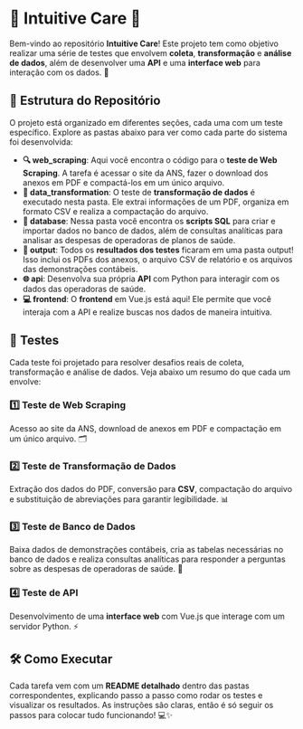 # 🌟 **Intuitive Care** 🌟

Bem-vindo ao repositório **Intuitive Care**! Este projeto tem como objetivo realizar uma série de testes que envolvem **coleta**, **transformação** e **análise de dados**, além de desenvolver uma **API** e uma **interface web** para interação com os dados. 🚀

## 🚀 Estrutura do Repositório

O projeto está organizado em diferentes seções, cada uma com um teste específico. Explore as pastas abaixo para ver como cada parte do sistema foi desenvolvida:

- **🔍 web_scraping**: Aqui você encontra o código para o **teste de Web Scraping**. A tarefa é acessar o site da ANS, fazer o download dos anexos em PDF e compactá-los em um único arquivo.
- **🔄 data_transformation**: O teste de **transformação de dados** é executado nesta pasta. Ele extrai informações de um PDF, organiza em formato CSV e realiza a compactação do arquivo.
- **💾 database**: Nessa pasta você encontra os **scripts SQL** para criar e importar dados no banco de dados, além de consultas analíticas para analisar as despesas de operadoras de planos de saúde.
- **📂 output**: Todos os **resultados dos testes** ficaram em uma pasta output! Isso inclui os PDFs dos anexos, o arquivo CSV de relatório e os arquivos das demonstrações contábeis.
- **🌐 api**: Desenvolva sua própria **API** com Python para interagir com os dados das operadoras de saúde.
- **💻 frontend**: O **frontend** em Vue.js está aqui! Ele permite que você interaja com a API e realize buscas nos dados de maneira intuitiva.

## 📝 Testes

Cada teste foi projetado para resolver desafios reais de coleta, transformação e análise de dados. Veja abaixo um resumo do que cada um envolve:

### 1️⃣ **Teste de Web Scraping**
Acesso ao site da ANS, download de anexos em PDF e compactação em um único arquivo. 🗂️

### 2️⃣ **Teste de Transformação de Dados**
Extração dos dados do PDF, conversão para **CSV**, compactação do arquivo e substituição de abreviações para garantir legibilidade. 📊

### 3️⃣ **Teste de Banco de Dados**
Baixa dados de demonstrações contábeis, cria as tabelas necessárias no banco de dados e realiza consultas analíticas para responder a perguntas sobre as despesas de operadoras de saúde. 💼

### 4️⃣ **Teste de API**
Desenvolvimento de uma **interface web** com Vue.js que interage com um servidor Python. ⚡

## 🛠️ Como Executar

Cada tarefa vem com um **README detalhado** dentro das pastas correspondentes, explicando passo a passo como rodar os testes e visualizar os resultados. As instruções são claras, então é só seguir os passos para colocar tudo funcionando! 💻✨
